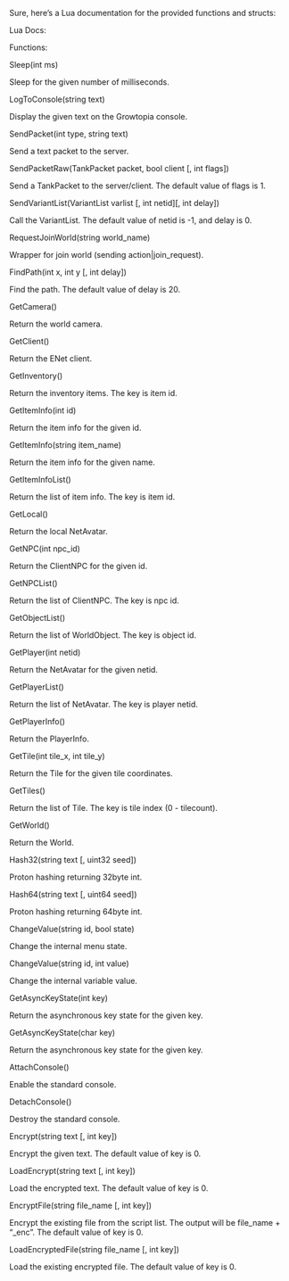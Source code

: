 Sure, here’s a Lua documentation for the provided functions and structs:

Lua Docs:

Functions:

Sleep(int ms)

Sleep for the given number of milliseconds.

LogToConsole(string text)

Display the given text on the Growtopia console.

SendPacket(int type, string text)

Send a text packet to the server.

SendPacketRaw(TankPacket packet, bool client [, int flags])

Send a TankPacket to the server/client. The default value of flags is 1.

SendVariantList(VariantList varlist [, int netid][, int delay])

Call the VariantList. The default value of netid is -1, and delay is 0.

RequestJoinWorld(string world_name)

Wrapper for join world (sending action|join_request).

FindPath(int x, int y [, int delay])

Find the path. The default value of delay is 20.

GetCamera()

Return the world camera.

GetClient()

Return the ENet client.

GetInventory()

Return the inventory items. The key is item id.

GetItemInfo(int id)

Return the item info for the given id.

GetItemInfo(string item_name)

Return the item info for the given name.

GetItemInfoList()

Return the list of item info. The key is item id.

GetLocal()

Return the local NetAvatar.

GetNPC(int npc_id)

Return the ClientNPC for the given id.

GetNPCList()

Return the list of ClientNPC. The key is npc id.

GetObjectList()

Return the list of WorldObject. The key is object id.

GetPlayer(int netid)

Return the NetAvatar for the given netid.

GetPlayerList()

Return the list of NetAvatar. The key is player netid.

GetPlayerInfo()

Return the PlayerInfo.

GetTile(int tile_x, int tile_y)

Return the Tile for the given tile coordinates.

GetTiles()

Return the list of Tile. The key is tile index (0 - tilecount).

GetWorld()

Return the World.

Hash32(string text [, uint32 seed])

Proton hashing returning 32byte int.

Hash64(string text [, uint64 seed])

Proton hashing returning 64byte int.

ChangeValue(string id, bool state)

Change the internal menu state.

ChangeValue(string id, int value)

Change the internal variable value.

GetAsyncKeyState(int key)

Return the asynchronous key state for the given key.

GetAsyncKeyState(char key)

Return the asynchronous key state for the given key.

AttachConsole()

Enable the standard console.

DetachConsole()

Destroy the standard console.

Encrypt(string text [, int key])

Encrypt the given text. The default value of key is 0.

LoadEncrypt(string text [, int key])

Load the encrypted text. The default value of key is 0.

EncryptFile(string file_name [, int key])

Encrypt the existing file from the script list. The output will be file_name + “_enc”. The default value of key is 0.

LoadEncryptedFile(string file_name [, int key])

Load the existing encrypted file. The default value of key is 0.
